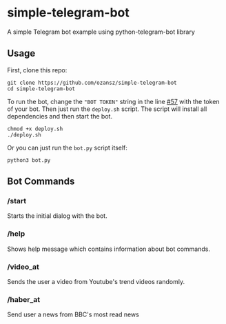 # simple-telegram-bot
A simple Telegram bot example using python-telegram-bot library

## Usage
First, clone this repo:

```shell
git clone https://github.com/ozansz/simple-telegram-bot
cd simple-telegram-bot
```

To run the bot, change the `"BOT TOKEN"` string in the line <a href="https://github.com/ozansz/simple-telegram-bot/blob/master/bot.py#L57">#57</a> with the token of your bot. Then just run the `deploy.sh` script. The script will install all dependencies and then start the bot.

```shell
chmod +x deploy.sh
./deploy.sh
```

Or you can just run the `bot.py` script itself:

```shell
python3 bot.py
```
## Bot Commands

### /start

Starts the initial dialog with the bot.

### /help

Shows help message which contains information about bot commands.

### /video_at

Sends the user a video from Youtube's trend videos randomly.

### /haber_at

Send user a news from BBC's most read news
